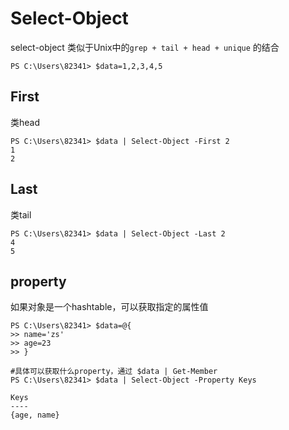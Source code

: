 # Select-Object

select-object 类似于Unix中的`grep + tail + head + unique` 的结合

```
PS C:\Users\82341> $data=1,2,3,4,5
```

## First

类head

```
PS C:\Users\82341> $data | Select-Object -First 2
1
2
```

## Last

类tail

```
PS C:\Users\82341> $data | Select-Object -Last 2
4
5
```

## property

如果对象是一个hashtable，可以获取指定的属性值

```
PS C:\Users\82341> $data=@{
>> name='zs'
>> age=23
>> }

#具体可以获取什么property，通过 $data | Get-Member
PS C:\Users\82341> $data | Select-Object -Property Keys

Keys
----
{age, name}
```









